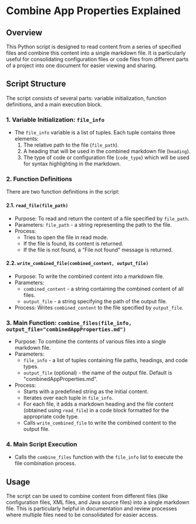 # Combine App Properties Explained

## Overview
This Python script is designed to read content from a series of specified files and combine this content into a single markdown file. It is particularly useful for consolidating configuration files or code files from different parts of a project into one document for easier viewing and sharing.

## Script Structure
The script consists of several parts: variable initialization, function definitions, and a main execution block.

### 1. Variable Initialization: `file_info`
- The `file_info` variable is a list of tuples. Each tuple contains three elements:
  1. The relative path to the file (`file_path`).
  2. A heading that will be used in the combined markdown file (`heading`).
  3. The type of code or configuration file (`code_type`) which will be used for syntax highlighting in the markdown.

### 2. Function Definitions
There are two function definitions in the script:

#### 2.1. `read_file(file_path)`
- Purpose: To read and return the content of a file specified by `file_path`.
- Parameters: `file_path` - a string representing the path to the file.
- Process:
  - Tries to open the file in read mode.
  - If the file is found, its content is returned.
  - If the file is not found, a "File not found" message is returned.

#### 2.2. `write_combined_file(combined_content, output_file)`
- Purpose: To write the combined content into a markdown file.
- Parameters:
  - `combined_content` - a string containing the combined content of all files.
  - `output_file` - a string specifying the path of the output file.
- Process: Writes `combined_content` to the file specified by `output_file`.

### 3. Main Function: `combine_files(file_info, output_file="combinedAppProperties.md")`
- Purpose: To combine the contents of various files into a single markdown file.
- Parameters:
  - `file_info` - a list of tuples containing file paths, headings, and code types.
  - `output_file` (optional) - the name of the output file. Default is "combinedAppProperties.md".
- Process:
  - Starts with a predefined string as the initial content.
  - Iterates over each tuple in `file_info`.
  - For each file, it adds a markdown heading and the file content (obtained using `read_file`) in a code block formatted for the appropriate code type.
  - Calls `write_combined_file` to write the combined content to the output file.

### 4. Main Script Execution
- Calls the `combine_files` function with the `file_info` list to execute the file combination process.

## Usage
The script can be used to combine content from different files (like configuration files, XML files, and Java source files) into a single markdown file. This is particularly helpful in documentation and review processes where multiple files need to be consolidated for easier access.

